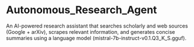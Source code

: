 # Autonomous_Research_Agent

An AI-powered research assistant that searches scholarly and web sources (Google + arXiv), scrapes relevant information, and generates concise summaries using a language model (mistral-7b-instruct-v0.1.Q3_K_S.gguf).
